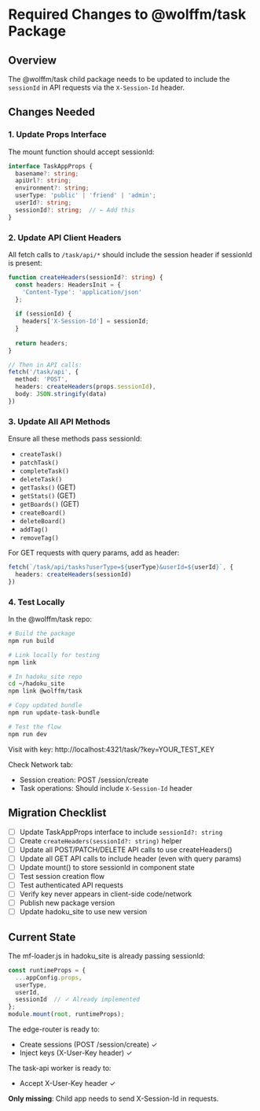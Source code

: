 # Required Changes to @wolffm/task Package

## Overview
The @wolffm/task child package needs to be updated to include the `sessionId` in API requests via the `X-Session-Id` header.

## Changes Needed

### 1. Update Props Interface
The mount function should accept sessionId:
```typescript
interface TaskAppProps {
  basename?: string;
  apiUrl?: string;
  environment?: string;
  userType: 'public' | 'friend' | 'admin';
  userId?: string;
  sessionId?: string;  // ← Add this
}
```

### 2. Update API Client Headers
All fetch calls to `/task/api/*` should include the session header if sessionId is present:

```typescript
function createHeaders(sessionId?: string) {
  const headers: HeadersInit = {
    'Content-Type': 'application/json'
  };
  
  if (sessionId) {
    headers['X-Session-Id'] = sessionId;
  }
  
  return headers;
}

// Then in API calls:
fetch('/task/api', {
  method: 'POST',
  headers: createHeaders(props.sessionId),
  body: JSON.stringify(data)
})
```

### 3. Update All API Methods
Ensure all these methods pass sessionId:
- `createTask()`
- `patchTask()`
- `completeTask()`
- `deleteTask()`
- `getTasks()` (GET)
- `getStats()` (GET)
- `getBoards()` (GET)
- `createBoard()`
- `deleteBoard()`
- `addTag()`
- `removeTag()`

For GET requests with query params, add as header:
```typescript
fetch(`/task/api/tasks?userType=${userType}&userId=${userId}`, {
  headers: createHeaders(sessionId)
})
```

### 4. Test Locally
In the @wolffm/task repo:

```bash
# Build the package
npm run build

# Link locally for testing
npm link

# In hadoku_site repo
cd ~/hadoku_site
npm link @wolffm/task

# Copy updated bundle
npm run update-task-bundle

# Test the flow
npm run dev
```

Visit with key: http://localhost:4321/task/?key=YOUR_TEST_KEY

Check Network tab:
- Session creation: POST /session/create
- Task operations: Should include `X-Session-Id` header

## Migration Checklist

- [ ] Update TaskAppProps interface to include `sessionId?: string`
- [ ] Create `createHeaders(sessionId?: string)` helper
- [ ] Update all POST/PATCH/DELETE API calls to use createHeaders()
- [ ] Update all GET API calls to include header (even with query params)
- [ ] Update mount() to store sessionId in component state
- [ ] Test session creation flow
- [ ] Test authenticated API requests
- [ ] Verify key never appears in client-side code/network
- [ ] Publish new package version
- [ ] Update hadoku_site to use new version

## Current State
The mf-loader.js in hadoku_site is already passing sessionId:
```javascript
const runtimeProps = {
  ...appConfig.props,
  userType,
  userId,
  sessionId  // ✓ Already implemented
};
module.mount(root, runtimeProps);
```

The edge-router is ready to:
- Create sessions (POST /session/create) ✓
- Inject keys (X-User-Key header) ✓

The task-api worker is ready to:
- Accept X-User-Key header ✓

**Only missing**: Child app needs to send X-Session-Id in requests.

